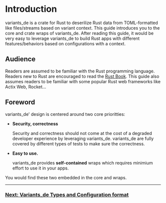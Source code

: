 
# Introduction

variants_de is a crate for Rust to deserilize Rust data from TOML-formatted like files/streams based on variant context.
This guide introduces you to the core and crate wraps of variants_de. After reading this guide, it would be very easy to leverage variants_de 
to build Rust apps with different features/behaviors based on configurations with a context.

## Audience

Readers are assumed to be familiar with the Rust programming language. Readers new to Rust are encouraged to read the [Rust Book](https://doc.rust-lang.org/book/). 
This guide also assumes readers to be familiar with some popular Rust web frameworks like Actix Web, Rocket...

## Foreword

variants_de' design is centered around two core prioritties:

  * **Security, correctness**

    Security and correctness should not come at the cost of a degraded developer experience by leveraging variants_de. variants_de are fully covered by different types
    of tests to make sure the correctness.

  * **Easy to use.**

    variants_de provides **self-contained** wraps which requires minimium effort to use it in your apps.

You would find these two embedded in the core and wraps.

---
### [Next: Variants_de Types and Configuration format](./Types_and_config.md)